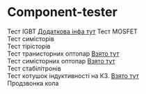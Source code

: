 # Component-tester
Тест IGBT [Додаткова інфа тут](http://valvolodin.narod.ru/articles/tester_IGBT.pdf " ") 
Тест MOSFET  
Тест симісторів  
Тест тірісторів  
Тест транисторних оптопар  [Взято тут](http://monitor.espec.ws/section44/topic172992p20.html " ")  
Тест симісторних оптопар   [Взято тут](http://monitor.espec.ws/section44/topic172992p20.html " ")  
Тест стабілітронів  
Тест котушок індуктивності на КЗ. [Взято тут](https://diodnik.com/pribor-dlya-proverki-mezhvitkovogo-zamykaniya/ "«Радио» №7 за 1990")  
Продзвонка кола  